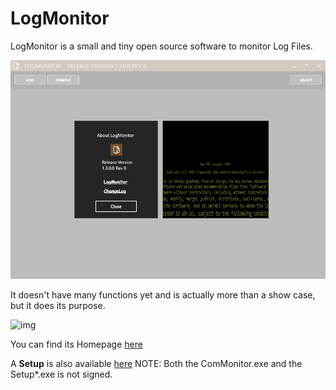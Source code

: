 # LogMonitor
LogMonitor is a small and tiny open source software to monitor Log Files.

![img](https://github.com/uhwgmxorg/LogMonitor/blob/master/Doc/logmon010.jpg)

It doesn't have many functions yet and is actually more than a show case, but it does its purpose.

![img](https://github.com/uhwgmxorg/ComMonitor/blob/master/Doc/logmon014.jpg)

You can find its Homepage [here](http://http://uhwgmxorg.com/LogMonitor/)

A **Setup** is also available [here](http://uhwgmxorg.com/Setup_LogMonitor_1_3_0_0.zip?dl=0) NOTE: Both the ComMonitor.exe and the Setup*.exe is not signed.

